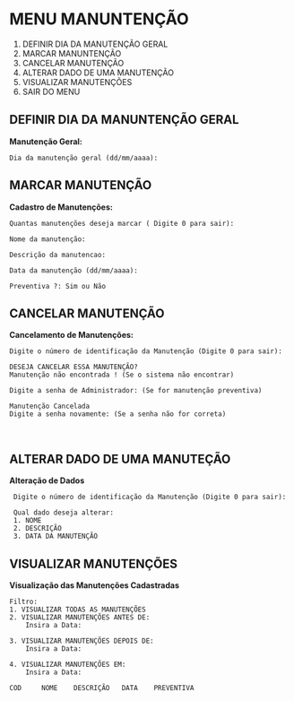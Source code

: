 # MENU MANUNTENÇÃO

1. DEFINIR DIA DA MANUTENÇÃO GERAL
2. MARCAR MANUNTENÇÃO
3. CANCELAR MANUTENÇÃO
4. ALTERAR DADO DE UMA MANUTENÇÃO
5. VISUALIZAR MANUTENÇÕES 
6. SAIR DO MENU 


## DEFINIR DIA DA MANUNTENÇÃO GERAL



**Manutenção Geral:**

    Dia da manutenção geral (dd/mm/aaaa):

## MARCAR MANUTENÇÃO



**Cadastro de Manutenções:**

    Quantas manutenções deseja marcar ( Digite 0 para sair): 
    
    Nome da manutenção: 
    
    Descrição da manutencao: 
    
    Data da manutenção (dd/mm/aaaa):
    
    Preventiva ?: Sim ou Não 

## CANCELAR MANUTENÇÃO



**Cancelamento de Manutenções:**

    Digite o número de identificação da Manutenção (Digite 0 para sair): 
    
    DESEJA CANCELAR ESSA MANUTENÇÃO?
    Manutenção não encontrada ! (Se o sistema não encontrar)
    
    Digite a senha de Administrador: (Se for manutenção preventiva)
    
    Manutenção Cancelada 
    Digite a senha novamente: (Se a senha não for correta)


​    
## ALTERAR DADO DE UMA MANUTEÇÃO



**Alteração de Dados**

     Digite o número de identificação da Manutenção (Digite 0 para sair): 
     
     Qual dado deseja alterar:
     1. NOME
     2. DESCRIÇÃO
     3. DATA DA MANUTENÇÃO

## VISUALIZAR MANUTENÇÕES



**Visualização das Manutenções Cadastradas**

    Filtro: 
    1. VISUALIZAR TODAS AS MANUTENÇÕES
    2. VISUALIZAR MANUTENÇÕES ANTES DE: 
        Insira a Data:
        
    3. VISUALIZAR MANUTENÇÕES DEPOIS DE:
        Insira a Data: 
    
    4. VISUALIZAR MANUTENÇÕES EM:
        Insira a Data:
    
    COD     NOME    DESCRIÇÃO   DATA    PREVENTIVA
        
